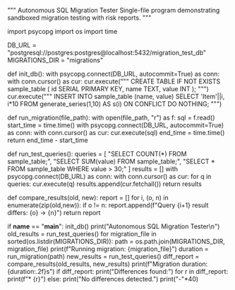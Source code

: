 """
Autonomous SQL Migration Tester
Single-file program demonstrating sandboxed migration testing with risk reports.
"""

import psycopg
import os
import time

DB_URL = "postgresql://postgres:postgres@localhost:5432/migration_test_db"
MIGRATIONS_DIR = "migrations"

def init_db():
    with psycopg.connect(DB_URL, autocommit=True) as conn:
        with conn.cursor() as cur:
            cur.execute("""
            CREATE TABLE IF NOT EXISTS sample_table (
                id SERIAL PRIMARY KEY,
                name TEXT,
                value INT
            );
            """)
            cur.execute("""
            INSERT INTO sample_table (name, value)
            SELECT 'Item'||i, i*10 FROM generate_series(1,10) AS s(i)
            ON CONFLICT DO NOTHING;
            """)

def run_migration(file_path):
    with open(file_path, "r") as f:
        sql = f.read()
    start_time = time.time()
    with psycopg.connect(DB_URL, autocommit=True) as conn:
        with conn.cursor() as cur:
            cur.execute(sql)
    end_time = time.time()
    return end_time - start_time

def run_test_queries():
    queries = [
        "SELECT COUNT(*) FROM sample_table;",
        "SELECT SUM(value) FROM sample_table;",
        "SELECT * FROM sample_table WHERE value > 30;"
    ]
    results = []
    with psycopg.connect(DB_URL) as conn:
        with conn.cursor() as cur:
            for q in queries:
                cur.execute(q)
                results.append(cur.fetchall())
    return results

def compare_results(old, new):
    report = []
    for i, (o, n) in enumerate(zip(old,new)):
        if o != n:
            report.append(f"Query {i+1} result differs: {o} -> {n}")
    return report

if __name__ == "__main__":
    init_db()
    print("Autonomous SQL Migration Tester\n")
    old_results = run_test_queries()
    for migration_file in sorted(os.listdir(MIGRATIONS_DIR)):
        path = os.path.join(MIGRATIONS_DIR, migration_file)
        print(f"Running migration: {migration_file}")
        duration = run_migration(path)
        new_results = run_test_queries()
        diff_report = compare_results(old_results, new_results)
        print(f"Migration duration: {duration:.2f}s")
        if diff_report:
            print("Differences found:")
            for r in diff_report:
                print(f"* {r}")
        else:
            print("No differences detected.")
        print("-"*40)
